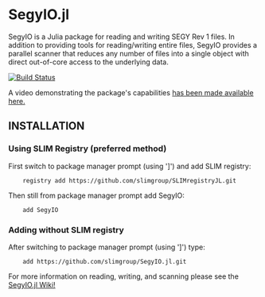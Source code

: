 # SegyIO.jl
SegyIO is a Julia package for reading and writing SEGY Rev 1 files. In addition to providing tools for reading/writing entire files, SegyIO provides a parallel scanner that reduces any number of files into a single object with direct out-of-core access to the underlying data. 

[![Build Status](https://github.com/slimgroup/SegyIO.jl/workflows/CI-tests/badge.svg)](https://github.com/slimgroup/SegyIO.jl/actions?query=workflow%3ACI-tests)

A video demonstrating the package's capabilities [has been made available here.](https://www.youtube.com/watch?v=tx530QOPeZo&feature=youtu.be)

## INSTALLATION

### Using SLIM Registry (preferred method) ###

First switch to package manager prompt (using ']') and add SLIM registry:

```
	registry add https://github.com/slimgroup/SLIMregistryJL.git
```

Then still from package manager prompt add SegyIO:

```
	add SegyIO
```

### Adding without SLIM registry ###

After switching to package manager prompt (using ']') type:

```
    add https://github.com/slimgroup/SegyIO.jl.git
```

For more information on reading, writing, and scanning please see the [SegyIO.jl Wiki!](https://github.com/slimgroup/SegyIO.jl/wiki)
